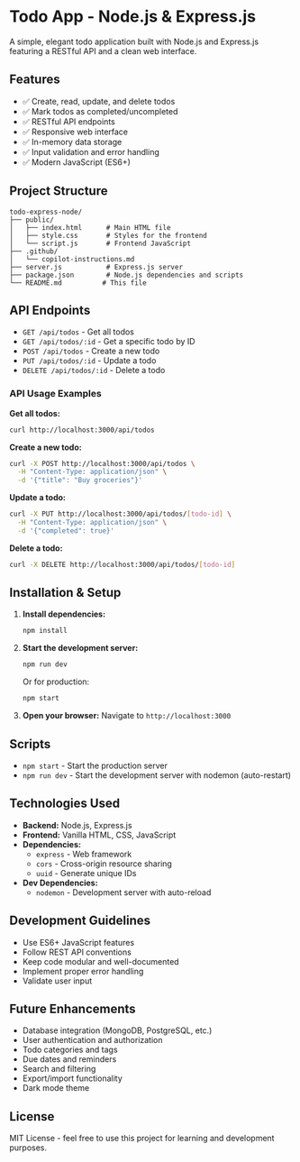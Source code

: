 # Todo App - Node.js & Express.js

A simple, elegant todo application built with Node.js and Express.js featuring a RESTful API and a clean web interface.

## Features

- ✅ Create, read, update, and delete todos
- ✅ Mark todos as completed/uncompleted
- ✅ RESTful API endpoints
- ✅ Responsive web interface
- ✅ In-memory data storage
- ✅ Input validation and error handling
- ✅ Modern JavaScript (ES6+)

## Project Structure

```
todo-express-node/
├── public/
│   ├── index.html      # Main HTML file
│   ├── style.css       # Styles for the frontend
│   └── script.js       # Frontend JavaScript
├── .github/
│   └── copilot-instructions.md
├── server.js           # Express.js server
├── package.json        # Node.js dependencies and scripts
└── README.md          # This file
```

## API Endpoints

- `GET /api/todos` - Get all todos
- `GET /api/todos/:id` - Get a specific todo by ID
- `POST /api/todos` - Create a new todo
- `PUT /api/todos/:id` - Update a todo
- `DELETE /api/todos/:id` - Delete a todo

### API Usage Examples

**Get all todos:**
```bash
curl http://localhost:3000/api/todos
```

**Create a new todo:**
```bash
curl -X POST http://localhost:3000/api/todos \
  -H "Content-Type: application/json" \
  -d '{"title": "Buy groceries"}'
```

**Update a todo:**
```bash
curl -X PUT http://localhost:3000/api/todos/[todo-id] \
  -H "Content-Type: application/json" \
  -d '{"completed": true}'
```

**Delete a todo:**
```bash
curl -X DELETE http://localhost:3000/api/todos/[todo-id]
```

## Installation & Setup

1. **Install dependencies:**
   ```bash
   npm install
   ```

2. **Start the development server:**
   ```bash
   npm run dev
   ```
   Or for production:
   ```bash
   npm start
   ```

3. **Open your browser:**
   Navigate to `http://localhost:3000`

## Scripts

- `npm start` - Start the production server
- `npm run dev` - Start the development server with nodemon (auto-restart)

## Technologies Used

- **Backend:** Node.js, Express.js
- **Frontend:** Vanilla HTML, CSS, JavaScript
- **Dependencies:** 
  - `express` - Web framework
  - `cors` - Cross-origin resource sharing
  - `uuid` - Generate unique IDs
- **Dev Dependencies:**
  - `nodemon` - Development server with auto-reload

## Development Guidelines

- Use ES6+ JavaScript features
- Follow REST API conventions
- Keep code modular and well-documented
- Implement proper error handling
- Validate user input

## Future Enhancements

- Database integration (MongoDB, PostgreSQL, etc.)
- User authentication and authorization
- Todo categories and tags
- Due dates and reminders
- Search and filtering
- Export/import functionality
- Dark mode theme

## License

MIT License - feel free to use this project for learning and development purposes.